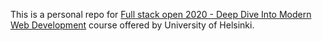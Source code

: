 This is a personal repo for [Full stack open 2020 - Deep Dive Into Modern Web Development](https://fullstackopen.com/en) course offered by University of Helsinki.
